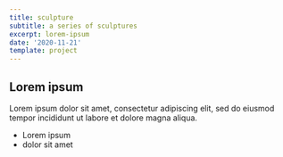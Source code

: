 ```yaml
---
title: sculpture
subtitle: a series of sculptures
excerpt: lorem-ipsum
date: '2020-11-21'
template: project
---
```

## Lorem ipsum
Lorem ipsum dolor sit amet, consectetur adipiscing elit, sed do eiusmod tempor incididunt ut labore et dolore magna aliqua.
- Lorem ipsum
- dolor sit amet